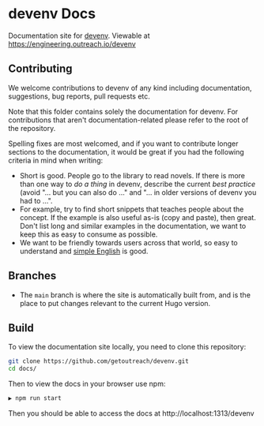 # devenv Docs

Documentation site for [devenv](https://github.com/getoutreach/devenv). Viewable at <https://engineering.outreach.io/devenv>

## Contributing

We welcome contributions to devenv of any kind including documentation, suggestions, bug reports, pull requests etc.

Note that this folder contains solely the documentation for devenv. For contributions that aren't documentation-related please refer to the root of the repository.

Spelling fixes are most welcomed, and if you want to contribute longer sections to the documentation, it would be great if you had the following criteria in mind when writing:

- Short is good. People go to the library to read novels. If there is more than one way to _do a thing_ in devenv, describe the current _best practice_ (avoid "… but you can also do …" and "… in older versions of devenv you had to …".
- For example, try to find short snippets that teaches people about the concept. If the example is also useful as-is (copy and paste), then great. Don't list long and similar examples in the documentation, we want to keep this as easy to consume as possible.
- We want to be friendly towards users across that world, so easy to understand and [simple English](https://simple.wikipedia.org/wiki/Basic_English) is good.

## Branches

- The `main` branch is where the site is automatically built from, and is the place to put changes relevant to the current Hugo version.

## Build

To view the documentation site locally, you need to clone this repository:

```bash
git clone https://github.com/getoutreach/devenv.git
cd docs/
```

Then to view the docs in your browser use npm:

```bash
▶ npm run start
```

Then you should be able to access the docs at http://localhost:1313/devenv
